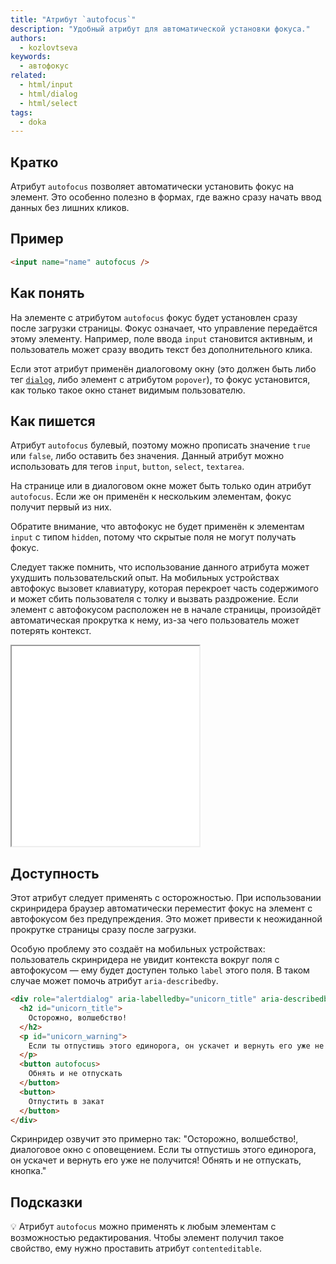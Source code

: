 ```yaml
---
title: "Атрибут `autofocus`"
description: "Удобный атрибут для автоматической установки фокуса."
authors:
  - kozlovtseva
keywords:
  - автофокус
related:
  - html/input
  - html/dialog
  - html/select
tags:
  - doka
---
```


## Кратко

Атрибут `autofocus` позволяет автоматически установить фокус на элемент. Это особенно полезно в формах, где важно сразу начать ввод данных без лишних кликов.


## Пример

```html
<input name="name" autofocus />
```


## Как понять

На элементе с атрибутом `autofocus` фокус будет установлен сразу после загрузки страницы. Фокус означает, что управление передаётся этому элементу. Например, поле ввода `input` становится активным, и пользователь может сразу вводить текст без дополнительного клика.

Если этот атрибут применён диалоговому окну (это должен быть либо тег [`dialog`](/html/dialog/), либо элемент с атрибутом `popover`), то фокус установится, как только такое окно станет видимым пользователю.


## Как пишется

Атрибут `autofocus` булевый, поэтому можно прописать значение `true` или `false`, либо оставить без значения. Данный атрибут можно использовать для тегов `input`, `button`, `select`, `textarea`.

На странице или в диалоговом окне может быть только один атрибут `autofocus`. Если же он применён к нескольким элементам, фокус получит первый из них.

Обратите внимание, что автофокус не будет применён к элементам `input` с типом `hidden`, потому что скрытые поля не могут получать фокус.

Следует также помнить, что использование данного атрибута может ухудшить пользовательский опыт. На мобильных устройствах автофокус вызовет клавиатуру, которая перекроет часть содержимого и может сбить пользователя с толку и вызвать раздрожение. Если элемент с автофокусом расположен не в начале страницы, произойдёт автоматическая прокрутка к нему, из-за чего пользователь может потерять контекст.

<iframe title="Атрибут autofocus" src="demos/" height="320"></iframe>


## Доступность

Этот атрибут следует применять с осторожностью. При использовании скринридера браузер автоматически переместит фокус на элемент с автофокусом без предупреждения. Это может привести к неожиданной прокрутке страницы сразу после загрузки.

Особую проблему это создаёт на мобильных устройствах: пользователь скринридера не увидит контекста вокруг поля с автофокусом — ему будет доступен только `label` этого поля. В таком случае может помочь атрибут `aria-describedby`.

```html
<div role="alertdialog" aria-labelledby="unicorn_title" aria-describedby="unicorn_warning">
  <h2 id="unicorn_title">
    Осторожно, волшебство!
  </h2>
  <p id="unicorn_warning">
    Если ты отпустишь этого единорога, он ускачет и вернуть его уже не получится!
  </p>
  <button autofocus>
    Обнять и не отпускать
  </button>
  <button>
    Отпустить в закат
  </button>
</div>
```

Скринридер озвучит это примерно так: "Осторожно, волшебство!, диалоговое окно с оповещением. Если ты отпустишь этого единорога, он ускачет и вернуть его уже не получится! Обнять и не отпускать, кнопка."


## Подсказки

💡 Атрибут `autofocus` можно применять к любым элементам с возможностью редактирования. Чтобы элемент получил такое свойство, ему нужно проставить атрибут `contenteditable`.
